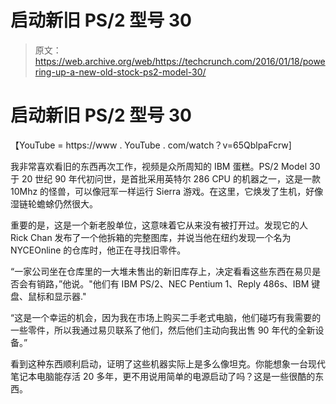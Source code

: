 # 启动新旧 PS/2 型号 30 

> 原文：<https://web.archive.org/web/https://techcrunch.com/2016/01/18/powering-up-a-new-old-stock-ps2-model-30/>

# 启动新旧 PS/2 型号 30

【YouTube = https://www . YouTube . com/watch？v=65QblpaFcrw]

我非常喜欢看旧的东西再次工作，视频是众所周知的 IBM 蛋糕。PS/2 Model 30 于 20 世纪 90 年代初问世，是首批采用英特尔 286 CPU 的机器之一，这是一款 10Mhz 的怪兽，可以像冠军一样运行 Sierra 游戏。在这里，它焕发了生机，好像湿链轮蟾蜍仍然很大。

重要的是，这是一个新老股单位，这意味着它从来没有被打开过。发现它的人 Rick Chan 发布了一个他拆箱的完整图库，并说当他在纽约发现一个名为 NYCEOnline 的仓库时，他正在寻找旧零件。

“一家公司坐在仓库里的一大堆未售出的新旧库存上，决定看看这些东西在易贝是否会有销路，”他说。"他们有 IBM PS/2、NEC Pentium 1、Reply 486s、IBM 键盘、鼠标和显示器."

“这是一个幸运的机会，因为我在市场上购买二手老式电脑，他们碰巧有我需要的一些零件，所以我通过易贝联系了他们，然后他们主动向我出售 90 年代的全新设备。”

看到这种东西顺利启动，证明了这些机器实际上是多么像坦克。你能想象一台现代笔记本电脑能存活 20 多年，更不用说用简单的电源启动了吗？这是一些很酷的东西。
